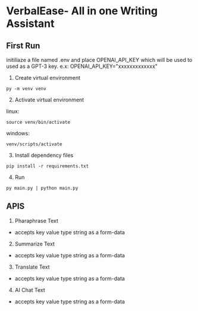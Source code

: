 # VerbalEase- All in one Writing Assistant

## First Run

initiliaze a file named .env and place OPENAI_API_KEY which will be used to used as a GPT-3 key.
e.x: OPENAI_API_KEY="xxxxxxxxxxxxx"

1. Create virtual environment
```
py -m venv venv
```

2. Activate virtual environment

linux: 
```
source venv/bin/activate
```
windows: 
```
venv/scripts/activate 
```

3. Install dependency files
```
pip install -r requirements.txt
```

4. Run 
```
py main.py | python main.py
```

## APIS

1. Pharaphrase Text
- accepts key value type string as a form-data

2. Summarize Text
- accepts key value type string as a form-data

3. Translate Text
- accepts key value type string as a form-data

4. AI Chat Text
- accepts key value type string as a form-data
